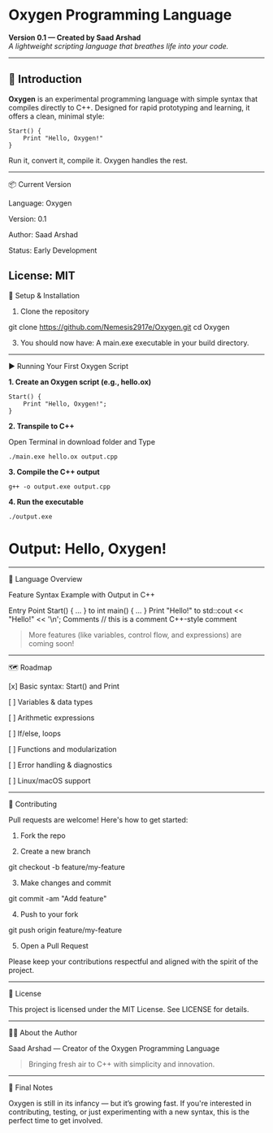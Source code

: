 
# Oxygen Programming Language

**Version 0.1 — Created by Saad Arshad**  
*A lightweight scripting language that breathes life into your code.*

---

## 🚀 Introduction

**Oxygen** is an experimental programming language with simple syntax that compiles directly to C++. Designed for rapid prototyping and learning, it offers a clean, minimal style:

```oxygen
Start() {
    Print "Hello, Oxygen!"
}
```

Run it, convert it, compile it. Oxygen handles the rest.

----

📦 Current Version

Language: Oxygen

Version: 0.1

Author: Saad Arshad

Status: Early Development

License: MIT
---

🔧 Setup & Installation

1. Clone the repository

git clone https://github.com/Nemesis2917e/Oxygen.git
cd Oxygen


3. You should now have:
A main.exe executable in your build directory.




---

▶️ Running Your First Oxygen Script

**1. Create an Oxygen script (e.g., hello.ox)**

```
Start() {
    Print "Hello, Oxygen!";
}
```

**2. Transpile to C++**
   
   Open Terminal in download folder and Type
```
./main.exe hello.ox output.cpp

```

**3. Compile the C++ output**
```
g++ -o output.exe output.cpp

```

**4. Run the executable**
```
./output.exe
```

# Output: Hello, Oxygen!




---

🧠 Language Overview

Feature	Syntax Example	with Output in C++

Entry Point	Start() { … }	to int main() { … }
Print	 "Hello!" to 	std::cout << "Hello!" << '\n';
Comments	// this is a comment	C++-style comment


> More features (like variables, control flow, and expressions) are coming soon!




---

🗺️ Roadmap

[x] Basic syntax: Start() and Print

[ ] Variables & data types

[ ] Arithmetic expressions

[ ] If/else, loops

[ ] Functions and modularization

[ ] Error handling & diagnostics

[ ] Linux/macOS support



---

🤝 Contributing

Pull requests are welcome! Here's how to get started:

1. Fork the repo


2. Create a new branch

git checkout -b feature/my-feature


3. Make changes and commit

git commit -am "Add feature"


4. Push to your fork

git push origin feature/my-feature


5. Open a Pull Request



Please keep your contributions respectful and aligned with the spirit of the project.


---

📄 License

This project is licensed under the MIT License.
See LICENSE for details.


---

👨‍💻 About the Author

Saad Arshad — Creator of the Oxygen Programming Language

> Bringing fresh air to C++ with simplicity and innovation.




---

💬 Final Notes

Oxygen is still in its infancy — but it’s growing fast.
If you're interested in contributing, testing, or just experimenting with a new syntax, this is the perfect time to get involved.
